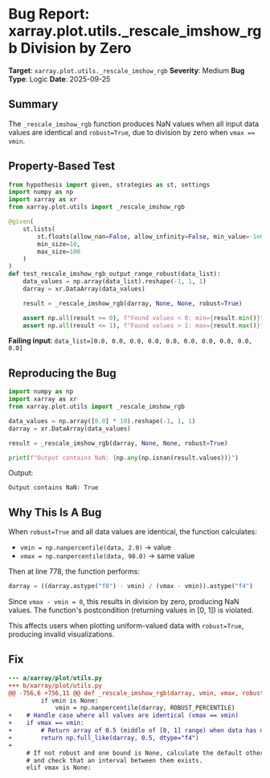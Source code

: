# Bug Report: xarray.plot.utils._rescale_imshow_rgb Division by Zero

**Target**: `xarray.plot.utils._rescale_imshow_rgb`
**Severity**: Medium
**Bug Type**: Logic
**Date**: 2025-09-25

## Summary

The `_rescale_imshow_rgb` function produces NaN values when all input data values are identical and `robust=True`, due to division by zero when `vmax == vmin`.

## Property-Based Test

```python
from hypothesis import given, strategies as st, settings
import numpy as np
import xarray as xr
from xarray.plot.utils import _rescale_imshow_rgb

@given(
    st.lists(
        st.floats(allow_nan=False, allow_infinity=False, min_value=-1e6, max_value=1e6),
        min_size=10,
        max_size=100
    )
)
def test_rescale_imshow_rgb_output_range_robust(data_list):
    data_values = np.array(data_list).reshape(-1, 1, 1)
    darray = xr.DataArray(data_values)

    result = _rescale_imshow_rgb(darray, None, None, robust=True)

    assert np.all(result >= 0), f"Found values < 0: min={result.min()}"
    assert np.all(result <= 1), f"Found values > 1: max={result.max()}"
```

**Failing input**: `data_list=[0.0, 0.0, 0.0, 0.0, 0.0, 0.0, 0.0, 0.0, 0.0, 0.0]`

## Reproducing the Bug

```python
import numpy as np
import xarray as xr
from xarray.plot.utils import _rescale_imshow_rgb

data_values = np.array([0.0] * 10).reshape(-1, 1, 1)
darray = xr.DataArray(data_values)

result = _rescale_imshow_rgb(darray, None, None, robust=True)

print(f"Output contains NaN: {np.any(np.isnan(result.values))}")
```

Output:
```
Output contains NaN: True
```

## Why This Is A Bug

When `robust=True` and all data values are identical, the function calculates:
- `vmin = np.nanpercentile(data, 2.0)` → value
- `vmax = np.nanpercentile(data, 98.0)` → same value

Then at line 778, the function performs:
```python
darray = ((darray.astype("f8") - vmin) / (vmax - vmin)).astype("f4")
```

Since `vmax - vmin = 0`, this results in division by zero, producing NaN values. The function's postcondition (returning values in [0, 1]) is violated.

This affects users when plotting uniform-valued data with `robust=True`, producing invalid visualizations.

## Fix

```diff
--- a/xarray/plot/utils.py
+++ b/xarray/plot/utils.py
@@ -756,6 +756,11 @@ def _rescale_imshow_rgb(darray, vmin, vmax, robust):
         if vmin is None:
             vmin = np.nanpercentile(darray, ROBUST_PERCENTILE)
+    # Handle case where all values are identical (vmax == vmin)
+    if vmax == vmin:
+        # Return array of 0.5 (middle of [0, 1] range) when data has no variation
+        return np.full_like(darray, 0.5, dtype="f4")
+
     # If not robust and one bound is None, calculate the default other bound
     # and check that an interval between them exists.
     elif vmax is None:
```